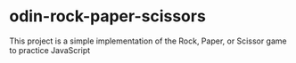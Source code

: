 # odin-rock-paper-scissors
This project is a simple implementation of the Rock, Paper, or Scissor game to practice JavaScript

